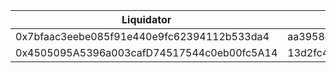 | Liquidator                                 | Commit                                   |
|--------------------------------------------|------------------------------------------|
| 0x7bfaac3eebe085f91e440e9fc62394112b533da4 | aa3958c37fe2ed47b77b0160e6896b071e6af4b4 |
| 0x4505095A5396a003cafD74517544c0eb00fc5A14 | 13d2fc4d4d9688a3a9880c2ad656a90d46fa29b6 |
